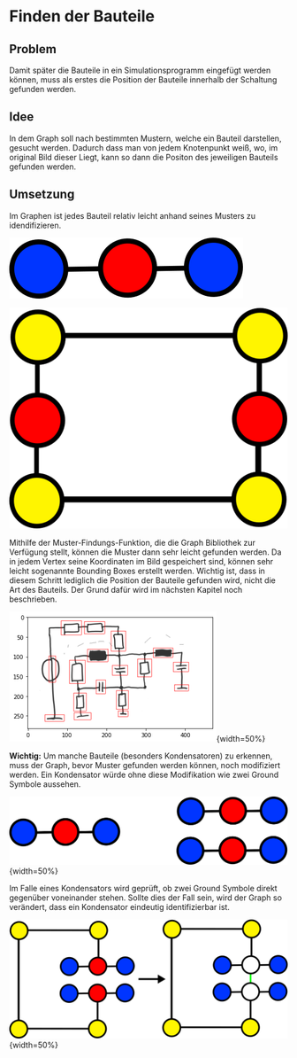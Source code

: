 # Finden der Bauteile

## Problem
Damit später die Bauteile in ein Simulationsprogramm eingefügt werden können, muss als erstes die Position der Bauteile innerhalb der Schaltung gefunden werden.

## Idee
In dem Graph soll nach bestimmten Mustern, welche ein Bauteil darstellen, gesucht werden. Dadurch dass man von jedem Knotenpunkt weiß, wo, im original Bild dieser Liegt, kann so dann die Positon des jeweiligen Bauteils gefunden werden.

## Umsetzung

Im Graphen ist jedes Bauteil relativ leicht anhand seines Musters zu idendifizieren.

![Muster für ein Ground Symbol im Graphen](.\Dateien\MusterGnd.png)

![Muster für einen Widerstand im Graphen](.\Dateien\MusterWiderstand.png)

Mithilfe der Muster-Findungs-Funktion, die die Graph Bibliothek zur Verfügung stellt, können die Muster dann sehr leicht gefunden werden. Da in jedem Vertex seine Koordinaten im Bild gespeichert sind, können sehr leicht sogenannte Bounding Boxes erstellt werden.
Wichtig ist, dass in diesem Schritt lediglich die Position der Bauteile gefunden wird, nicht die Art des Bauteils. Der Grund dafür wird im nächsten Kapitel noch beschrieben.

![Beispielschaltung mit eingezeichneten Boundingboxen](.\Dateien\boundingboxes.png){width=50%}

**Wichtig:** Um manche Bauteile (besonders Kondensatoren) zu erkennen, muss der Graph, bevor Muster gefunden werden können, noch modifiziert werden. Ein Kondensator würde ohne diese Modifikation wie zwei Ground Symbole aussehen.

![Muster eines Ground Symbols (links) und eines Kondensators (rechts)](.\Dateien\KondensatorGndMuster.png){width=50%}

Im Falle eines Kondensators wird geprüft, ob zwei Ground Symbole direkt gegenüber voneinander stehen. Sollte dies der Fall sein, wird der Graph so verändert, dass ein Kondensator eindeutig identifizierbar ist.

![Die Veränderung eines Beispiel Graphen zur Erkennung eines Kondensators](.\Dateien\VeraenderungKondensator.png){width=50%}